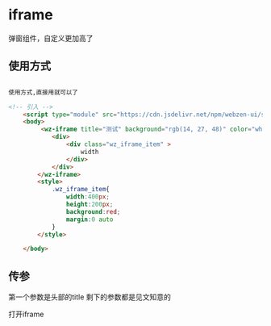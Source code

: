 <script setup>
import { onMounted } from 'vue'
  import './index.css'
  onMounted(() => {
    import ('../../src/component/wz-button/');
    let link = document.createElement("link");
    link.setAttribute("rel","stylesheet");
    link.setAttribute("href","https://cdn.staticfile.org/font-awesome/4.7.0/css/font-awesome.css")
    document.head.appendChild(link)
    import('../../src/component/wz-iframe/').then((res)=> {
        console.log(res)
         window.dialog =res.default
         
         window.dialogConfirm =()=> {
                let temp = document.createElement("div")
                temp.innerHTML=`
        <wz-iframe title="测试" background="rgb(14, 27, 48)" color="white">
            <div class="mask_player_container">
       
         <img src="https://tse1-mm.cn.bing.net/th/id/OIP-C.vmPWowgdWTfOcPhc5fehCgHaEo?w=243&h=180&c=7&r=0&o=5&dpr=1.3&pid=1.7" class="mask_player_container_video"> </img>

        <div class="mask_player_container_tool">
          <div class="mask_player_container_tool_left">
            <i class="fa fa-pause"></i>	
            <i class="fa fa-gear"></i>	
          </div>
          <div class="mask_player_container_tool_right">
            <i class="fa fa-arrows-alt"></i>
          </div>
        </div>
      </div>

        </wz-iframe>
        <style>
           



.mask_player_container_video {
  width: 850px;
  position: relative;
  height:400px;
}

.mask_player_container_tool {
  height: 30px;
  background: rgb(48, 47, 47);
  display: flex;
  justify-content: space-between;
  font-size: 12px;
  padding: 0px 10px;
  position: relative;

bottom: 30px;
}
.mask_player_container_tool_right {
  line-height: 100%;
  align-self: center;
  margin: 10px;
}

.mask_player_container_tool_left {
  line-height: 100%;
  align-self: center;
  margin: 10px;
}
.fa{
    margin:0px  15px 0px 0px;
}
.mask_player_title_close{
    cursor: pointer;
}
        <//style>
                
                `
                document.body.appendChild(temp)
         }
          
    })
    
  })
</script>

<!-- message.create('This a info message') -->



# iframe  

弹窗组件，自定义更加高了

<style>
    ::part(dialog){
    width: 400px;
}
</style>

## 使用方式

```html

使用方式,直接用就可以了

<!-- 引入 -->
    <script type="module" src="https://cdn.jsdelivr.net/npm/webzen-ui/src/component/wz-iframe/index.js"></script>
    <body>
         <wz-iframe title="测试" background="rgb(14, 27, 48)" color="white">
            <div>
                <div class="wz_iframe_item" >
                    width
                </div>
            </div>
        </wz-iframe>
        <style>
            .wz_iframe_item{
                width:400px;
                height:200px;
                background:red;
                margin:0 auto
            }
        </style>

    </body>

```

## 传参
第一个参数是头部的title
剩下的参数都是见文知意的



<div class="wrap">

<wz-button type="primary" onclick='dialogConfirm()'>打开iframe</wz-button>


</div >



